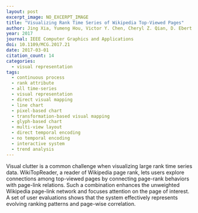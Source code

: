 ```yaml
---
layout: post
excerpt_image: NO_EXCERPT_IMAGE
title: "Visualizing Rank Time Series of Wikipedia Top-Viewed Pages"
author: Jing Xia, Yumeng Hou, Victor Y. Chen, Cheryl Z. Qian, D. Ebert & Wei Chen
year: 2017
journal: IEEE Computer Graphics and Applications
doi: 10.1109/MCG.2017.21
date: 2017-03-01
citation_count: 14
categories:
  - visual representation
tags:
  - continuous process
  - rank attribute
  - all time-series
  - visual representation
  - direct visual mapping
  - line chart
  - pixel-based chart
  - transformation-based visual mapping
  - glyph-based chart
  - multi-view layout
  - direct temporal encoding
  - no temporal encoding
  - interactive system
  - trend analysis
---
```

Visual clutter is a common challenge when visualizing large rank time series data. WikiTopReader, a reader of Wikipedia page rank, lets users explore connections among top-viewed pages by connecting page-rank behaviors with page-link relations. Such a combination enhances the unweighted Wikipedia page-link network and focuses attention on the page of interest. A set of user evaluations shows that the system effectively represents evolving ranking patterns and page-wise correlation.
